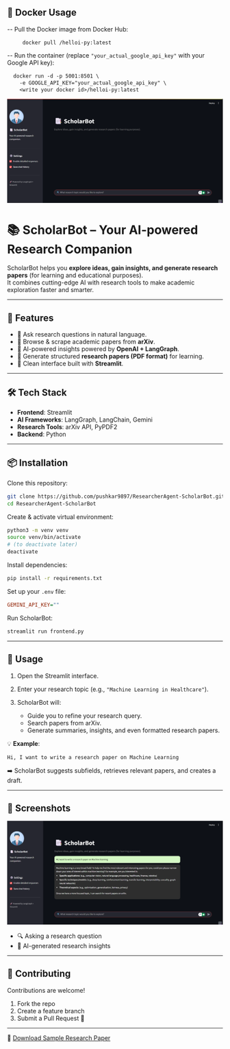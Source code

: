 ## 🐳 Docker Usage

-- Pull the Docker image from Docker Hub:

         docker pull /helloi-py:latest

-- Run the container (replace `"your_actual_google_api_key"` with your Google API key):

      docker run -d -p 5001:8501 \
        -e GOOGLE_API_KEY="your_actual_google_api_key" \
        <write your docker id>/helloi-py:latest


![ScholarBot UI](photo/P1.png)
# 📚 ScholarBot – Your AI-powered Research Companion  

ScholarBot helps you **explore ideas, gain insights, and generate research papers** (for learning and educational purposes).  
It combines cutting-edge AI with research tools to make academic exploration faster and smarter.  

---

## 🚀 Features  

- 🔎 Ask research questions in natural language.  
- 📑 Browse & scrape academic papers from **arXiv**.  
- 🤖 AI-powered insights powered by **OpenAI + LangGraph**.  
- 📝 Generate structured **research papers (PDF format)** for learning.  
- 🎨 Clean interface built with **Streamlit**.  

---

## 🛠️ Tech Stack  

- **Frontend**: Streamlit  
- **AI Frameworks**: LangGraph, LangChain, Gemini  
- **Research Tools**: arXiv API, PyPDF2  
- **Backend**: Python  

---

## 📦 Installation  

Clone this repository:  
```bash
git clone https://github.com/pushkar9897/ResearcherAgent-ScholarBot.git
cd ResearcherAgent-ScholarBot
````

Create & activate virtual environment:

```bash
python3 -m venv venv
source venv/bin/activate
# (to deactivate later)
deactivate

```

Install dependencies:

```bash
pip install -r requirements.txt
```

Set up your `.env` file:

```ini
GEMINI_API_KEY=""
```

Run ScholarBot:

```bash
streamlit run frontend.py
```

---

## 🎯 Usage

1. Open the Streamlit interface.
2. Enter your research topic (e.g., `"Machine Learning in Healthcare"`).
3. ScholarBot will:

   * Guide you to refine your research query.
   * Search papers from arXiv.
   * Generate summaries, insights, and even formatted research papers.

💡 **Example**:

```text
Hi, I want to write a research paper on Machine Learning
```

➡️ ScholarBot suggests subfields, retrieves relevant papers, and creates a draft.

---

## 📸 Screenshots
![ScholarBot UI](photo/P2.png)
* 🔍 Asking a research question
* 📑 AI-generated research insights

---

## 🤝 Contributing

Contributions are welcome!

1. Fork the repo
2. Create a feature branch
3. Submit a Pull Request 🚀

---
📄 [Download Sample Research Paper](output/Sample_Paper.pdf)
